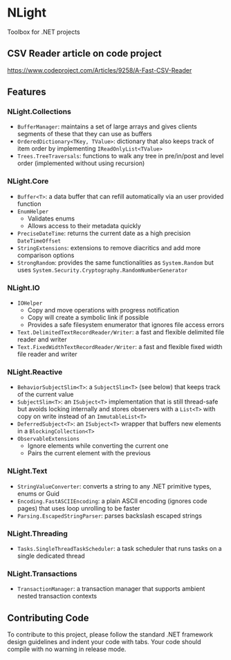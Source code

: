 # NLight
Toolbox for .NET projects

## CSV Reader article on code project 

https://www.codeproject.com/Articles/9258/A-Fast-CSV-Reader

## Features

### NLight.Collections

* `BufferManager`: maintains a set of large arrays and gives clients segments of these that they can use as buffers
* `OrderedDictionary<TKey, TValue>`: dictionary that also keeps track of item order by implementing `IReadOnlyList<TValue>`
* `Trees.TreeTraversals`: functions to walk any tree in pre/in/post and level order (implemented without using recursion)

### NLight.Core

* `Buffer<T>`: a data buffer that can refill automatically via an user provided function
* `EnumHelper`
  * Validates enums 
  * Allows access to their metadata quickly
* `PreciseDateTime`: returns the current date as a high precision `DateTimeOffset`
* `StringExtensions`: extensions to remove diacritics and add more comparison options
* `StrongRandom`: provides the same functionalities as `System.Random` but uses `System.Security.Cryptography.RandomNumberGenerator`

### NLight.IO

* `IOHelper`
  * Copy and move operations with progress notification
  * Copy will create a symbolic link if possible
  * Provides a safe filesystem enumerator that ignores file access errors
* `Text.DelimitedTextRecordReader/Writer`: a fast and flexible delimited file reader and writer
* `Text.FixedWidthTextRecordReader/Writer`: a fast and flexible fixed width file reader and writer

### NLight.Reactive

* `BehaviorSubjectSlim<T>`: a `SubjectSlim<T>` (see below) that keeps track of the current value
* `SubjectSlim<T>`: an `ISubject<T>` implementation that is still thread-safe but avoids locking internally and stores observers with a `List<T>` with copy on write instead of an `ImmutableList<T>`
* `DeferredSubject<T>`: an `ISubject<T>` wrapper that buffers new elements in a `BlockingCollection<T>`
* `ObservableExtensions`
  * Ignore elements while converting the current one
  * Pairs the current element with the previous

### NLight.Text

* `StringValueConverter`: converts a string to any .NET primitive types, enums or Guid
* `Encoding.FastASCIIEncoding`: a plain ASCII encoding (ignores code pages) that uses loop unrolling to be faster
* `Parsing.EscapedStringParser`: parses backslash escaped strings

### NLight.Threading

* `Tasks.SingleThreadTaskScheduler`: a task scheduler that runs tasks on a single dedicated thread

### NLight.Transactions

* `TransactionManager`: a transaction manager that supports ambient nested transaction contexts

## Contributing Code

To contribute to this project, please follow the standard .NET framework design guidelines and indent your code with tabs. Your code should compile with no warning in release mode.


